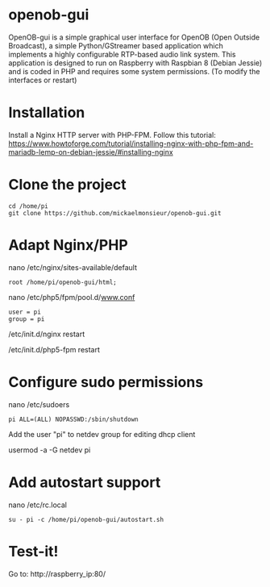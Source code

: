 # openob-gui

OpenOB-gui is a simple graphical user interface for OpenOB (Open Outside Broadcast), a simple Python/GStreamer based application which implements a highly configurable RTP-based audio link system.
This application is designed to run on Raspberry with Raspbian 8 (Debian Jessie) and is coded in PHP and requires some system permissions. (To modify the interfaces or restart)

# Installation

Install a Nginx HTTP server with PHP-FPM.
Follow this tutorial: https://www.howtoforge.com/tutorial/installing-nginx-with-php-fpm-and-mariadb-lemp-on-debian-jessie/#installing-nginx

# Clone the project

	cd /home/pi
	git clone https://github.com/mickaelmonsieur/openob-gui.git
	
# Adapt Nginx/PHP

nano /etc/nginx/sites-available/default
	
	root /home/pi/openob-gui/html;

nano /etc/php5/fpm/pool.d/www.conf

	user = pi
	group = pi

/etc/init.d/nginx restart

/etc/init.d/php5-fpm restart

# Configure sudo permissions

nano /etc/sudoers

	pi ALL=(ALL) NOPASSWD:/sbin/shutdown

Add the user "pi" to netdev group for editing dhcp client

usermod -a -G netdev pi

# Add autostart support

nano /etc/rc.local

	su - pi -c /home/pi/openob-gui/autostart.sh

# Test-it!

Go to: http://raspberry_ip:80/
